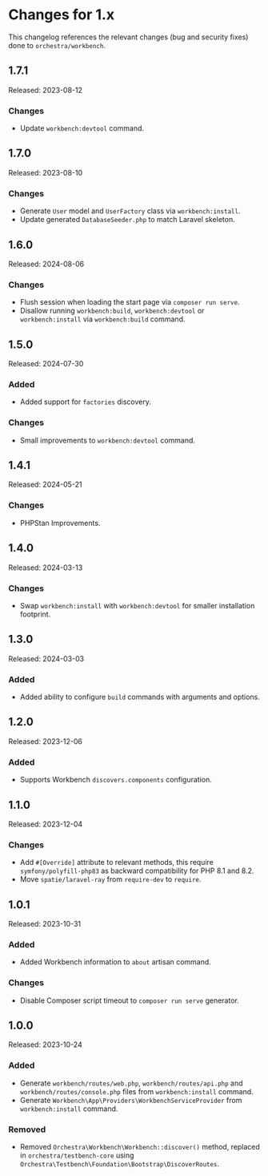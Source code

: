 # Changes for 1.x

This changelog references the relevant changes (bug and security fixes) done to `orchestra/workbench`.

## 1.7.1

Released: 2023-08-12

### Changes

* Update `workbench:devtool` command.

## 1.7.0

Released: 2023-08-10

### Changes

* Generate `User` model and `UserFactory` class via `workbench:install`.
* Update generated `DatabaseSeeder.php` to match Laravel skeleton.

## 1.6.0

Released: 2024-08-06

### Changes

* Flush session when loading the start page via `composer run serve`.
* Disallow running `workbench:build`, `workbench:devtool` or `workbench:install` via `workbench:build` command.

## 1.5.0

Released: 2024-07-30

### Added

* Added support for `factories` discovery.

### Changes

* Small improvements to `workbench:devtool` command.

## 1.4.1

Released: 2024-05-21

### Changes

* PHPStan Improvements.

## 1.4.0

Released: 2024-03-13

### Changes

* Swap `workbench:install` with `workbench:devtool` for smaller installation footprint.

## 1.3.0

Released: 2024-03-03

### Added

* Added ability to configure `build` commands with arguments and options.

## 1.2.0

Released: 2023-12-06

### Added

* Supports Workbench `discovers.components` configuration.

## 1.1.0

Released: 2023-12-04

### Changes

* Add `#[Override]` attribute to relevant methods, this require `symfony/polyfill-php83` as backward compatibility for PHP 8.1 and 8.2.
* Move `spatie/laravel-ray` from `require-dev` to `require`.

## 1.0.1

Released: 2023-10-31

### Added

* Added Workbench information to `about` artisan command.

### Changes

* Disable Composer script timeout to `composer run serve` generator.

## 1.0.0

Released: 2023-10-24

### Added

* Generate `workbench/routes/web.php`, `workbench/routes/api.php` and `workbench/routes/console.php` files from `workbench:install` command.
* Generate `Workbench\App\Providers\WorkbenchServiceProvider` from `workbench:install` command.

### Removed

* Removed `Orchestra\Workbench\Workbench::discover()` method, replaced in `orchestra/testbench-core` using `Orchestra\Testbench\Foundation\Bootstrap\DiscoverRoutes`.
